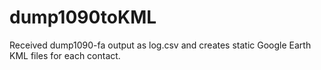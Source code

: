 # dump1090toKML
Received dump1090-fa output as log.csv and creates static Google Earth KML files for each contact. 
